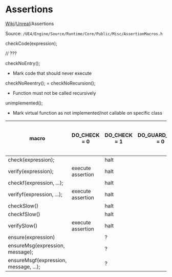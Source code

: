 # Assertions
[Wiki](../readme.md)/[Unreal](readme.md)/Assertions

Source: ```/UE4/Engine/Source/Runtime/Core/Public/Misc/AssertionMacros.h```

checkCode(expression);

// ???

checkNoEntry();

* Mark code that should never execute

checkNoReentry(); = checkNoRecursion();

* Function must not be called recursively

unimplemented();

* Mark virtual function as not implemented/not callable on specific class


| macro                                 | DO_CHECK = 0      | DO_CHECK = 1 | DO_GUARD_SLOW = 0 | DO_GUARD_SLOW = 1 | print message | print message + context info | print callstack |
|---------------------------------------|-------------------|--------------|-------------------|-------------------|---------------|------------------------------|-----------------|
| check(expression);                    |                   | halt         |                   |                   |               |                              |                 |
| verify(expression);                   | execute assertion | halt         |                   |                   |               |                              |                 |
| checkf(expression, ...);              |                   | halt         |                   |                   | [x]           | [x]                          |                 |
| verifyf(expression, ...);             | execute assertion | halt         |                   |                   | [x]           | [x]                          |                 |
| checkSlow()                           |                   | halt         |                   | [x]               |               |                              |                 |
| checkfSlow()                          |                   | halt         |                   | [x]               | [x]           | [x]                          |                 |
| verifySlow()                          | execute assertion | halt         |                   | [x]               |               |                              |                 |
| ensure(expression)                    |                   | ?            |                   |                   |               |                              | [x]             |
| ensureMsg(expression, message);       |                   | ?            |                   |                   | [x]           |                              | [x]             |
| ensureMsgf(expression, message, ...); |                   | ?            |                   |                   | [x]           | [x]                          | [x]             |
